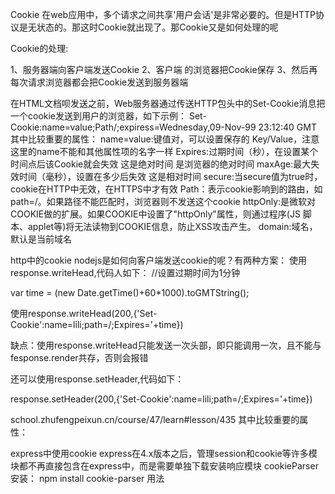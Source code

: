 Cookie
在web应用中，多个请求之间共享'用户会话'是非常必要的。但是HTTP协议是无状态的。那这时Cookie就出现了。那Cookie又是如何处理的呢

Cookie的处理:

1、服务器端向客户端发送Cookie
2、客户端 的浏览器把Cookie保存
3、然后再每次请求浏览器都会把Cookie发送到服务器端

在HTML文档呗发送之前，Web服务器通过传送HTTP包头中的Set-Cookie消息把一个cookie发送到用户的浏览器，如下示例：
Set-Cookie:name=value;Path/;expiress=Wednesday,09-Nov-99 23:12:40 GMT
其中比较重要的属性：
name=value:键值对，可以设置保存的 Key/Value，注意这里的name不能和其他属性项的名字一样
Expires:过期时间（秒），在设置某个时间点后该Cookie就会失效  这是绝对时间  是浏览器的绝对时间
maxAge:最大失效时间（毫秒），设置在多少后失效  这是相对时间
secure:当secure值为true时，cookie在HTTP中无效，在HTTPS中才有效
Path：表示cookie影响到的路由，如path=/。如果路径不能匹配时，浏览器则不发送这个cookie
httpOnly:是微软对COOKIE做的扩展。如果COOKIE中设置了"httpOnly"属性，则通过程序(JS
脚本、applet等)将无法读物到COOKIE信息，防止XSS攻击产生。
domain:域名，默认是当前域名

http中的cookie
nodejs是如何向客户端发送cookie的呢？有两种方案：
使用response.writeHead,代码人如下：
//设置过期时间为1分钟

var time = (new Date.getTime()+60*1000).toGMTString();

使用response.writeHead(200,{'Set-Cookie':name=lili;path=/;Expires='+time})

缺点：使用response.writeHead只能发送一次头部，即只能调用一次，且不能与fesponse.render共存，否则会报错

还可以使用response.setHeader,代码如下：

response.setHeader(200,{'Set-Cookie':name=lili;path=/;Expires='+time})

school.zhufengpeixun.cn/course/47/learn#lesson/435
其中比较重要的属性：


express中使用cookie
express在4.x版本之后，管理session和cookie等许多模块都不再直接包含在express中，而是需要单独下载安装响应模块
cookieParser安装：
npm install cookie-parser
用法
